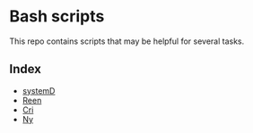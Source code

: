 # Bash scripts

This repo contains scripts that may be helpful for several tasks.

## Index
- [systemD](./systemd/)
- [Reen](./reen/)
- [Cri](./cri/)
- [Ny](./ny/)


